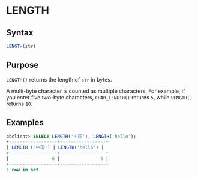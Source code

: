 # LENGTH

## Syntax

```sql
LENGTH(str)
```

## Purpose

`LENGTH()` returns the length of `str` in bytes.

A multi-byte character is counted as multiple characters. For example, if you enter five two-byte characters, `CHAR_LENGTH()` returns `5`, while `LENGTH()` returns `10`.

## Examples

```sql
obclient> SELECT LENGTH('中国'), LENGTH('hello');
+------------------+-----------------+
| LENGTH ('中国') | LENGTH('hello') |
+------------------+-----------------+
|                6 |               5 |
+------------------+-----------------+
1 row in set
```
